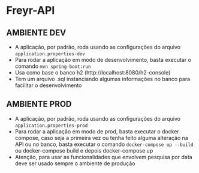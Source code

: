 # Freyr-API

## AMBIENTE DEV
- A aplicação, por padrão, roda usando as configurações do arquivo `application.properties-dev`
- Para rodar a aplicação em modo de desenvolvimento, basta executar o comando `mvn spring-boot:run`
- Usa como base o banco h2 (http://localhost:8080/h2-console) 
- Tem um arquivo .sql instanciando algumas informações no banco para facilitar o desenvolvimento

## AMBIENTE PROD
- A aplicação, por padrão, roda usando as configurações do arquivo `application.properties-prod`
- Para rodar a aplicação em modo de prod, basta executar o docker compose, caso seja a primeira vez ou tenha feito alguma alteração na API ou no banco, basta executar o comando `docker-compose up --build` ou docker-compose build e depois docker-compose up
- Atenção, para usar as funcionalidades que envolvem pesquisa por data deve ser usado sempre o ambiente de produção